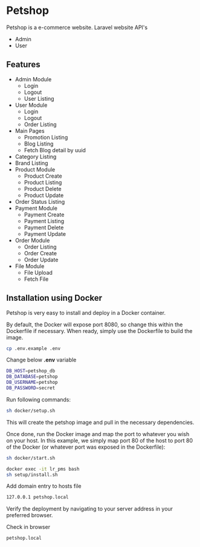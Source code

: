 # Petshop

Petshop is a e-commerce website.
Laravel website API's

-   Admin
-   User

## Features

-   Admin Module
    -   Login
    -   Logout
    -   User Listing
-   User Module
    -   Login
    -   Logout
    -   Order Listing
-   Main Pages
    -   Promotion Listing
    -   Blog Listing
    -   Fetch Blog detail by uuid
-   Category Listing
-   Brand Listing
-   Product Module
    -   Product Create
    -   Product Listing
    -   Product Delete
    -   Product Update
-   Order Status Listing
-   Payment Module
    -   Payment Create
    -   Payment Listing
    -   Payment Delete
    -   Payment Update
-   Order Module
    -   Order Listing
    -   Order Create
    -   Order Update
-   File Module
    -   File Upload
    -   Fetch File

## Installation using Docker

Petshop is very easy to install and deploy in a Docker container.

By default, the Docker will expose port 8080, so change this within the
Dockerfile if necessary. When ready, simply use the Dockerfile to
build the image.

```sh
cp .env.example .env
```

Change below **.env** variable

```sh
DB_HOST=petshop_db
DB_DATABASE=petshop
DB_USERNAME=petshop
DB_PASSWORD=secret
```

Run following commands:

```sh
sh docker/setup.sh
```

This will create the petshop image and pull in the necessary dependencies.

Once done, run the Docker image and map the port to whatever you wish on
your host. In this example, we simply map port 80 of the host to
port 80 of the Docker (or whatever port was exposed in the Dockerfile):

```sh
sh docker/start.sh
```

```sh
docker exec -it lr_pms bash
sh setup/install.sh
```

Add domain entry to hosts file

```sh
127.0.0.1 petshop.local
```

Verify the deployment by navigating to your server address in
your preferred browser.

Check in browser

```sh
petshop.local
```
